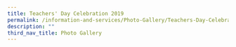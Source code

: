 ```yaml
---
title: Teachers' Day Celebration 2019
permalink: /information-and-services/Photo-Gallery/Teachers-Day-Celebration-2019/permalink
description: ""
third_nav_title: Photo Gallery
---
```


